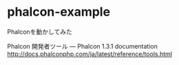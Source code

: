 phalcon-example
===============

Phalconを動かしてみた

Phalcon 開発者ツール — Phalcon 1.3.1 documentation http://docs.phalconphp.com/ja/latest/reference/tools.html
